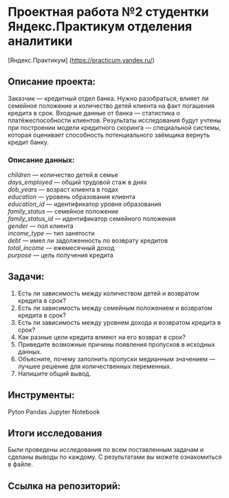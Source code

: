 # **Проектная работа №2 студентки Яндекс.Практикум отделения аналитики**
[Яндекс.Практикум] (https://practicum.yandex.ru/)

## Описание проекта:
Заказчик — кредитный отдел банка. Нужно разобраться, влияет ли семейное положение и количество детей клиента на факт погашения кредита в срок. Входные данные от банка — статистика о платёжеспособности клиентов.
Результаты исследования будут учтены при построении модели кредитного скоринга — специальной системы, которая оценивает способность потенциального заёмщика вернуть кредит банку.
### Описание данных:
*children* — количество детей в семье  
*days_employed* — общий трудовой стаж в днях  
*dob_years* — возраст клиента в годах  
*education* — уровень образования клиента  
*education_id* — идентификатор уровня образования  
*family_status* — семейное положение  
*family_status_id* — идентификатор семейного положения  
*gender* — пол клиента  
*income_type* — тип занятости  
*debt* — имел ли задолженность по возврату кредитов  
*total_income* — ежемесячный доход  
*purpose* — цель получения кредита  

## Задачи:
1. Есть ли зависимость между количеством детей и возвратом кредита в срок?
2. Есть ли зависимость между семейным положением и возвратом кредита в срок?
3. Есть ли зависимость между уровнем дохода и возвратом кредита в срок?
4. Как разные цели кредита влияют на его возврат в срок?
5. Приведите возможные причины появления пропусков в исходных данных.
6. Объясните, почему заполнить пропуски медианным значением — лучшее решение для количественных переменных.
7. Напишите общий вывод.

## Инструменты:
Pyton
Pandas
Jupyter Notebook

## Итоги исследования
Были проведены исследования по всем поставленным задачам и сделаны выводы по каждому. 
С результатами вы можете ознакомиться в файле.

## Ссылка на репозиторий: 

